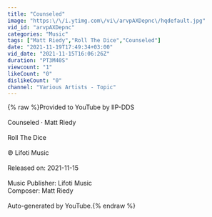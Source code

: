 ```yaml
---
title: "Counseled"
image: "https:\/\/i.ytimg.com\/vi\/arvpAXDepnc\/hqdefault.jpg"
vid_id: "arvpAXDepnc"
categories: "Music"
tags: ["Matt Riedy","Roll The Dice","Counseled"]
date: "2021-11-19T17:49:34+03:00"
vid_date: "2021-11-15T16:06:26Z"
duration: "PT3M40S"
viewcount: "1"
likeCount: "0"
dislikeCount: "0"
channel: "Various Artists - Topic"
---
```

{% raw %}Provided to YouTube by IIP-DDS<br /><br />Counseled · Matt Riedy<br /><br />Roll The Dice<br /><br />℗ Lifoti Music<br /><br />Released on: 2021-11-15<br /><br />Music  Publisher: Lifoti Music<br />Composer: Matt Riedy<br /><br />Auto-generated by YouTube.{% endraw %}

